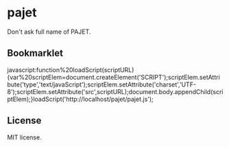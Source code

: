 pajet
=====

Don't ask full name of PAJET.

Bookmarklet
-----------

javascript:function%20loadScript(scriptURL){var%20scriptElem=document.createElement('SCRIPT');scriptElem.setAttribute('type','text/javaScript');scriptElem.setAttribute('charset','UTF-8');scriptElem.setAttribute('src',scriptURL);document.body.appendChild(scriptElem);}loadScript('http://localhost/pajet/pajet.js');

License
-------
MIT license.

